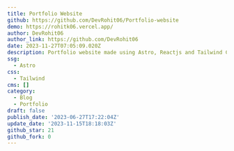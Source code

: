 ```yaml
---
title: Portfolio Website
github: https://github.com/DevRohit06/Portfolio-website
demo: https://rohitk06.vercel.app/
author: DevRohit06
author_link: https://github.com/DevRohit06
date: 2023-11-27T07:05:09.020Z
description: Portfolio website made using Astro, Reactjs and Tailwind CSS
ssg:
  - Astro
css:
  - Tailwind
cms: []
category:
  - Blog
  - Portfolio
draft: false
publish_date: '2023-06-27T17:22:04Z'
update_date: '2023-11-15T18:18:03Z'
github_star: 21
github_fork: 0
---
```


